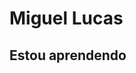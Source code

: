 # Miguel Lucas

## Estou aprendendo

<link rel="stylesheet" href="https://cdn.jsdelivr.net/gh/devicons/devicon@latest/devicon.min.css">

<i class="devicon-python-plain" style="font-size: 40px;"></i>
